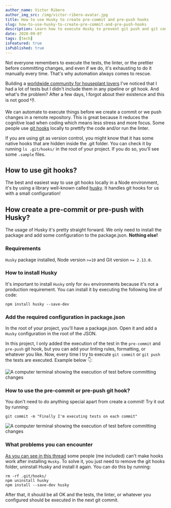 ```yaml
---
author_name: Victor Ribero
author_img_src: /img/victor-ribero-avatar.jpg
title: How to use Husky to create pre-commit and pre-push hooks
slug: how-to-use-husky-to-create-pre-commit-and-pre-push-hooks
description: Learn how to execute Husky to prevent git push and git commit to execute your tests, linting, formatting or whatever you want.
date: 2020-09-07
tags: [tech]
isFeatured: true
isPublished: true
---
```


Not everyone remembers to execute the tests, the linter, or the prettier before committing changes, and even if we do, it's exhausting to do it manually every time. That's why automation always comes to rescue.

Building a [worldwide community for houseplant lovers](https://chooseyourplant.com?ref=devictoribero) I've noticed that I had a lot of tests but I didn't include them in any pipeline or git hook. And what's the problem? After a few days, I forgot about their existence and this is not good 👎.

We can automate to execute things before we create a commit or we push changes in a remote repository. This is great because it reduces the cognitive load when coding which means less stress and more focus. Some people use [git hooks](https://www.atlassian.com/git/tutorials/git-hooks) locally to prettify the code and/or run the linter.

If you are using git as version control, you might know that it has some native hooks that are hidden inside the .git folder. You can check it by running `ls .git/hooks/` in the root of your project. If you do so, you'll see some `.sample` files.

## How to use git hooks?

The best and easiest way to use git hooks locally in a Node environment, it's by using a library well-known called [husky](https://github.com/typicode/husky). It handles git hooks for us with a small configuration!

## How create a pre-commit or pre-push with Husky?

The usage of Husky it's pretty straight forward. We only need to install the package and add some configuration to the package.json. **Nothing else!**

### Requirements

`Husky` package installed, Node version `>=10` and Git version `>= 2.13.0`.


### How to install Husky

It's important to install `Husky` only for `dev` environments because it's not a production requirement. You can install it by executing the following line of code:

`npm install husky --save-dev`

### Add the required configuration in package.json

In the root of your project, you'll have a package.json. Open it and add a `Husky` configuration in the root of the JSON.

In this project, I only added the execution of the test in the `pre-commit` and `pre-push` git hook, but you can add your linting rules, formatting, or whatever you like. Now, every time I try to execute `git commit` or `git push` the tests are executed. Example below 👇:

![A computer terminal showing the execution of test before committing changes](/img/blog/how-to-use-husky-to-create-pre-commit-and-pre-push-hooks/how-to-use-husky-to-create-pre-commit-and-pre-push-hooks-1.png)

### How to use the pre-commit or pre-push git hook?

You don't need to do anything special apart from create a commit! Try it out by running:

`git commit -m "Finally I'm executing tests on each commit"`

![A computer terminal showing the execution of test before committing changes](/img/blog/how-to-use-husky-to-create-pre-commit-and-pre-push-hooks/how-to-use-husky-to-create-pre-commit-and-pre-push-hooks-2.gif)

### What problems you can encounter

[As you can see in this thread](https://github.com/typicode/husky/issues/445) some people (me included) can't make hooks work after installing `Husky`. To solve it, you just need to remove the git hooks folder, uninstall Husky and install it again. You can do this by running:

```
rm -rf .git/hooks/
npm uninstall husky
npm install --save-dev husky
```

After that, it should be all OK and the tests, the linter, or whatever you configured should be executed in the next git commit.

